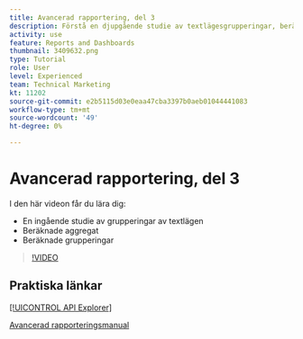 ```yaml
---
title: Avancerad rapportering, del 3
description: Förstå en djupgående studie av textlägesgrupperingar, beräknade aggregat och beräknade grupperingar.
activity: use
feature: Reports and Dashboards
thumbnail: 3409632.png
type: Tutorial
role: User
level: Experienced
team: Technical Marketing
kt: 11202
source-git-commit: e2b5115d03e0eaa47cba3397b0aeb01044441083
workflow-type: tm+mt
source-wordcount: '49'
ht-degree: 0%

---
```


# Avancerad rapportering, del 3

I den här videon får du lära dig:

* En ingående studie av grupperingar av textlägen
* Beräknade aggregat
* Beräknade grupperingar

>[!VIDEO](https://video.tv.adobe.com/v/3409635/?quality=12)

## Praktiska länkar

[[!UICONTROL API Explorer]](https://developer.adobe.com/workfront/api-explorer/)

[Avancerad rapporteringsmanual](/help/assets/advanced-reporting-manual.pdf)
